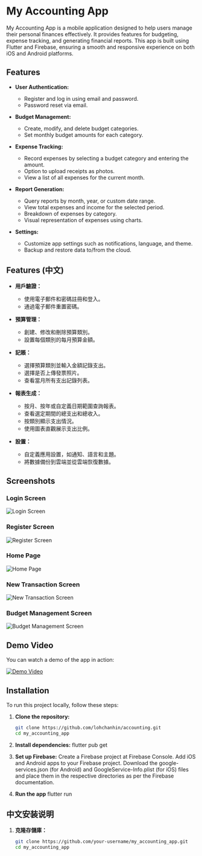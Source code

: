 # My Accounting App

My Accounting App is a mobile application designed to help users manage their personal finances effectively. It provides features for budgeting, expense tracking, and generating financial reports. This app is built using Flutter and Firebase, ensuring a smooth and responsive experience on both iOS and Android platforms.

## Features

- **User Authentication:**
  - Register and log in using email and password.
  - Password reset via email.

- **Budget Management:**
  - Create, modify, and delete budget categories.
  - Set monthly budget amounts for each category.

- **Expense Tracking:**
  - Record expenses by selecting a budget category and entering the amount.
  - Option to upload receipts as photos.
  - View a list of all expenses for the current month.

- **Report Generation:**
  - Query reports by month, year, or custom date range.
  - View total expenses and income for the selected period.
  - Breakdown of expenses by category.
  - Visual representation of expenses using charts.

- **Settings:**
  - Customize app settings such as notifications, language, and theme.
  - Backup and restore data to/from the cloud.

## Features (中文)

- **用戶驗證：**
  - 使用電子郵件和密碼註冊和登入。
  - 通過電子郵件重置密碼。

- **預算管理：**
  - 創建、修改和刪除預算類別。
  - 設置每個類別的每月預算金額。

- **記賬：**
  - 選擇預算類別並輸入金額記錄支出。
  - 選擇是否上傳發票照片。
  - 查看當月所有支出記錄列表。

- **報表生成：**
  - 按月、按年或自定義日期範圍查詢報表。
  - 查看選定期間的總支出和總收入。
  - 按類別顯示支出情況。
  - 使用圖表直觀展示支出比例。

- **設置：**
  - 自定義應用設置，如通知、語言和主題。
  - 將數據備份到雲端並從雲端恢復數據。

## Screenshots

### Login Screen
![Login Screen](assets/login.png)

### Register Screen
![Register Screen](assets/register.png)

### Home Page
![Home Page](assets/HomePage.png)

### New Transaction Screen
![New Transaction Screen](assets/newTrancsaction.png)

### Budget Management Screen
![Budget Management Screen](assets/budget.png)

## Demo Video

You can watch a demo of the app in action:

[![Demo Video](assets/HomePage.jpg)](assets/record.mp4)

## Installation

To run this project locally, follow these steps:

1. **Clone the repository:**
   ```bash
   git clone https://github.com/lohchanhin/accounting.git
   cd my_accounting_app

2. **Install dependencies:**
    flutter pub get

3. **Set up Firebase:**
    Create a Firebase project at Firebase Console.
    Add iOS and Android apps to your Firebase project.
    Download the google-services.json (for Android) and GoogleService-Info.plist (for iOS) files and place them in the respective directories as per the Firebase documentation.

4. **Run the app**
    flutter run

## 中文安装说明

1. **克隆存儲庫：**
   ```bash
   git clone https://github.com/your-username/my_accounting_app.git
   cd my_accounting_app
